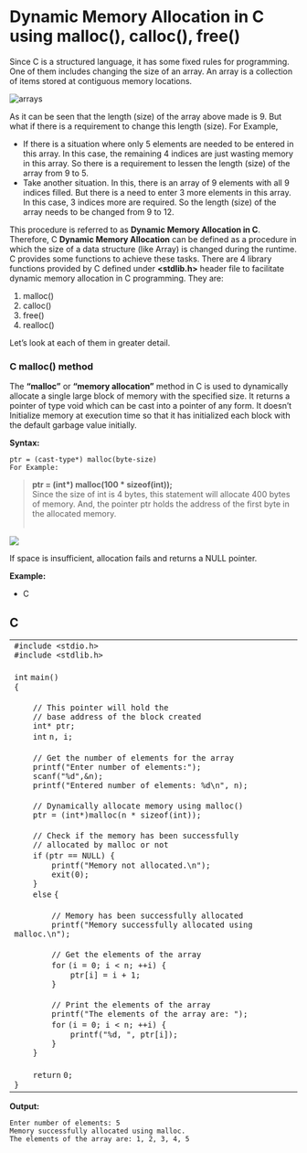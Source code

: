 # Dynamic Memory Allocation in C using malloc(), calloc(), free()



Since C is a structured language, it has some fixed rules for programming. One of them includes changing the size of an array. An array is a collection of items stored at contiguous memory locations. 

![arrays](https://media.geeksforgeeks.org/wp-content/cdn-uploads/gq/2015/05/Arrays.png)

As it can be seen that the length (size) of the array above made is 9. But what if there is a requirement to change this length (size). For Example, 

-   If there is a situation where only 5 elements are needed to be entered in this array. In this case, the remaining 4 indices are just wasting memory in this array. So there is a requirement to lessen the length (size) of the array from 9 to 5.
-   Take another situation. In this, there is an array of 9 elements with all 9 indices filled. But there is a need to enter 3 more elements in this array. In this case, 3 indices more are required. So the length (size) of the array needs to be changed from 9 to 12.

This procedure is referred to as **Dynamic Memory Allocation in C**.  
Therefore, C **Dynamic Memory Allocation** can be defined as a procedure in which the size of a data structure (like Array) is changed during the runtime.  
C provides some functions to achieve these tasks. There are 4 library functions provided by C defined under **<stdlib.h>** header file to facilitate dynamic memory allocation in C programming. They are: 


1.  malloc()
2.  calloc()
3.  free()
4.  realloc()

Let’s look at each of them in greater detail.

### C malloc() method

The **“malloc”** or **“memory allocation”** method in C is used to dynamically allocate a single large block of memory with the specified size. It returns a pointer of type void which can be cast into a pointer of any form. It doesn’t Initialize memory at execution time so that it has initialized each block with the default garbage value initially. 

**Syntax:** 

```
ptr = (cast-type*) malloc(byte-size)
For Example:
```

> **ptr = (int\*) malloc(100 \* sizeof(int));**  
> Since the size of int is 4 bytes, this statement will allocate 400 bytes of memory. And, the pointer ptr holds the address of the first byte in the allocated memory.  
>  

![](https://media.geeksforgeeks.org/wp-content/cdn-uploads/Malloc-function-in-c.png)

If space is insufficient, allocation fails and returns a NULL pointer.

**Example:** 

-   C

## C

  

  
  

<table border="0" cellpadding="0" cellspacing="0"><tbody><tr><td class="code"><div class="container"><div class="line number1 index0 alt2"><code class="preprocessor">#include &lt;stdio.h&gt;</code></div><div class="line number2 index1 alt1"><code class="preprocessor">#include &lt;stdlib.h&gt;</code></div><div class="line number3 index2 alt2"><code class="undefined spaces">&nbsp;</code>&nbsp;</div><div class="line number4 index3 alt1"><code class="color1 bold">int</code> <code class="plain">main()</code></div><div class="line number5 index4 alt2"><code class="plain">{</code></div><div class="line number6 index5 alt1"><code class="undefined spaces">&nbsp;</code>&nbsp;</div><div class="line number7 index6 alt2"><code class="undefined spaces">&nbsp;&nbsp;&nbsp;&nbsp;</code><code class="comments">// This pointer will hold the</code></div><div class="line number8 index7 alt1"><code class="undefined spaces">&nbsp;&nbsp;&nbsp;&nbsp;</code><code class="comments">// base address of the block created</code></div><div class="line number9 index8 alt2"><code class="undefined spaces">&nbsp;&nbsp;&nbsp;&nbsp;</code><code class="color1 bold">int</code><code class="plain">* ptr;</code></div><div class="line number10 index9 alt1"><code class="undefined spaces">&nbsp;&nbsp;&nbsp;&nbsp;</code><code class="color1 bold">int</code> <code class="plain">n, i;</code></div><div class="line number11 index10 alt2"><code class="undefined spaces">&nbsp;</code>&nbsp;</div><div class="line number12 index11 alt1"><code class="undefined spaces">&nbsp;&nbsp;&nbsp;&nbsp;</code><code class="comments">// Get the number of elements for the array</code></div><div class="line number13 index12 alt2"><code class="undefined spaces">&nbsp;&nbsp;&nbsp;&nbsp;</code><code class="functions bold">printf</code><code class="plain">(</code><code class="string">"Enter number of elements:"</code><code class="plain">);</code></div><div class="line number14 index13 alt1"><code class="undefined spaces">&nbsp;&nbsp;&nbsp;&nbsp;</code><code class="functions bold">scanf</code><code class="plain">(</code><code class="string">"%d"</code><code class="plain">,&amp;n);</code></div><div class="line number15 index14 alt2"><code class="undefined spaces">&nbsp;&nbsp;&nbsp;&nbsp;</code><code class="functions bold">printf</code><code class="plain">(</code><code class="string">"Entered number of elements: %d\n"</code><code class="plain">, n);</code></div><div class="line number16 index15 alt1"><code class="undefined spaces">&nbsp;</code>&nbsp;</div><div class="line number17 index16 alt2"><code class="undefined spaces">&nbsp;&nbsp;&nbsp;&nbsp;</code><code class="comments">// Dynamically allocate memory using malloc()</code></div><div class="line number18 index17 alt1"><code class="undefined spaces">&nbsp;&nbsp;&nbsp;&nbsp;</code><code class="plain">ptr = (</code><code class="color1 bold">int</code><code class="plain">*)</code><code class="functions bold">malloc</code><code class="plain">(n * </code><code class="keyword bold">sizeof</code><code class="plain">(</code><code class="color1 bold">int</code><code class="plain">));</code></div><div class="line number19 index18 alt2"><code class="undefined spaces">&nbsp;</code>&nbsp;</div><div class="line number20 index19 alt1"><code class="undefined spaces">&nbsp;&nbsp;&nbsp;&nbsp;</code><code class="comments">// Check if the memory has been successfully</code></div><div class="line number21 index20 alt2"><code class="undefined spaces">&nbsp;&nbsp;&nbsp;&nbsp;</code><code class="comments">// allocated by malloc or not</code></div><div class="line number22 index21 alt1"><code class="undefined spaces">&nbsp;&nbsp;&nbsp;&nbsp;</code><code class="keyword bold">if</code> <code class="plain">(ptr == NULL) {</code></div><div class="line number23 index22 alt2"><code class="undefined spaces">&nbsp;&nbsp;&nbsp;&nbsp;&nbsp;&nbsp;&nbsp;&nbsp;</code><code class="functions bold">printf</code><code class="plain">(</code><code class="string">"Memory not allocated.\n"</code><code class="plain">);</code></div><div class="line number24 index23 alt1"><code class="undefined spaces">&nbsp;&nbsp;&nbsp;&nbsp;&nbsp;&nbsp;&nbsp;&nbsp;</code><code class="functions bold">exit</code><code class="plain">(0);</code></div><div class="line number25 index24 alt2"><code class="undefined spaces">&nbsp;&nbsp;&nbsp;&nbsp;</code><code class="plain">}</code></div><div class="line number26 index25 alt1"><code class="undefined spaces">&nbsp;&nbsp;&nbsp;&nbsp;</code><code class="keyword bold">else</code> <code class="plain">{</code></div><div class="line number27 index26 alt2"><code class="undefined spaces">&nbsp;</code>&nbsp;</div><div class="line number28 index27 alt1"><code class="undefined spaces">&nbsp;&nbsp;&nbsp;&nbsp;&nbsp;&nbsp;&nbsp;&nbsp;</code><code class="comments">// Memory has been successfully allocated</code></div><div class="line number29 index28 alt2"><code class="undefined spaces">&nbsp;&nbsp;&nbsp;&nbsp;&nbsp;&nbsp;&nbsp;&nbsp;</code><code class="functions bold">printf</code><code class="plain">(</code><code class="string">"Memory successfully allocated using malloc.\n"</code><code class="plain">);</code></div><div class="line number30 index29 alt1"><code class="undefined spaces">&nbsp;</code>&nbsp;</div><div class="line number31 index30 alt2"><code class="undefined spaces">&nbsp;&nbsp;&nbsp;&nbsp;&nbsp;&nbsp;&nbsp;&nbsp;</code><code class="comments">// Get the elements of the array</code></div><div class="line number32 index31 alt1"><code class="undefined spaces">&nbsp;&nbsp;&nbsp;&nbsp;&nbsp;&nbsp;&nbsp;&nbsp;</code><code class="keyword bold">for</code> <code class="plain">(i = 0; i &lt; n; ++i) {</code></div><div class="line number33 index32 alt2"><code class="undefined spaces">&nbsp;&nbsp;&nbsp;&nbsp;&nbsp;&nbsp;&nbsp;&nbsp;&nbsp;&nbsp;&nbsp;&nbsp;</code><code class="plain">ptr[i] = i + 1;</code></div><div class="line number34 index33 alt1"><code class="undefined spaces">&nbsp;&nbsp;&nbsp;&nbsp;&nbsp;&nbsp;&nbsp;&nbsp;</code><code class="plain">}</code></div><div class="line number35 index34 alt2"><code class="undefined spaces">&nbsp;</code>&nbsp;</div><div class="line number36 index35 alt1"><code class="undefined spaces">&nbsp;&nbsp;&nbsp;&nbsp;&nbsp;&nbsp;&nbsp;&nbsp;</code><code class="comments">// Print the elements of the array</code></div><div class="line number37 index36 alt2"><code class="undefined spaces">&nbsp;&nbsp;&nbsp;&nbsp;&nbsp;&nbsp;&nbsp;&nbsp;</code><code class="functions bold">printf</code><code class="plain">(</code><code class="string">"The elements of the array are: "</code><code class="plain">);</code></div><div class="line number38 index37 alt1"><code class="undefined spaces">&nbsp;&nbsp;&nbsp;&nbsp;&nbsp;&nbsp;&nbsp;&nbsp;</code><code class="keyword bold">for</code> <code class="plain">(i = 0; i &lt; n; ++i) {</code></div><div class="line number39 index38 alt2"><code class="undefined spaces">&nbsp;&nbsp;&nbsp;&nbsp;&nbsp;&nbsp;&nbsp;&nbsp;&nbsp;&nbsp;&nbsp;&nbsp;</code><code class="functions bold">printf</code><code class="plain">(</code><code class="string">"%d, "</code><code class="plain">, ptr[i]);</code></div><div class="line number40 index39 alt1"><code class="undefined spaces">&nbsp;&nbsp;&nbsp;&nbsp;&nbsp;&nbsp;&nbsp;&nbsp;</code><code class="plain">}</code></div><div class="line number41 index40 alt2"><code class="undefined spaces">&nbsp;&nbsp;&nbsp;&nbsp;</code><code class="plain">}</code></div><div class="line number42 index41 alt1"><code class="undefined spaces">&nbsp;</code>&nbsp;</div><div class="line number43 index42 alt2"><code class="undefined spaces">&nbsp;&nbsp;&nbsp;&nbsp;</code><code class="keyword bold">return</code> <code class="plain">0;</code></div><div class="line number44 index43 alt1"><code class="plain">}</code></div></div></td></tr></tbody></table>

**Output:** 

```
Enter number of elements: 5
Memory successfully allocated using malloc.
The elements of the array are: 1, 2, 3, 4, 5
```

